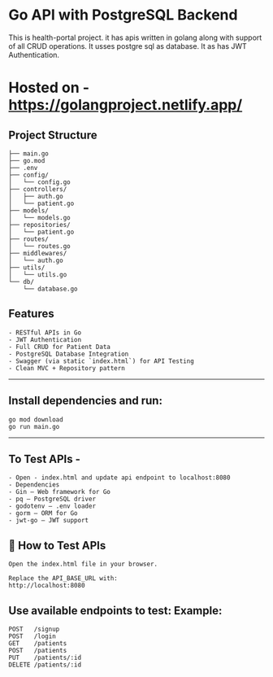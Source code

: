 # Go API with PostgreSQL Backend
This is health-portal project. it has apis written in golang along with support of all CRUD operations. It usses postgre sql as database. It as has JWT Authentication.


# Hosted on - https://golangproject.netlify.app/


## Project Structure
```
├── main.go
├── go.mod
├── .env
├── config/
│   └── config.go
├── controllers/
│   ├── auth.go
│   └── patient.go
├── models/
│   └── models.go
├── repositories/
│   └── patient.go
├── routes/
│   └── routes.go
├── middlewares/
│   └── auth.go
├── utils/
│   └── utils.go
└── db/
    └── database.go
```

## Features
```
- RESTful APIs in Go
- JWT Authentication
- Full CRUD for Patient Data
- PostgreSQL Database Integration
- Swagger (via static `index.html`) for API Testing
- Clean MVC + Repository pattern
```
---

## Install dependencies and run:
```
go mod download
go run main.go
```

---

## To Test APIs - 
```
- Open - index.html and update api endpoint to localhost:8080
- Dependencies
- Gin — Web framework for Go
- pq — PostgreSQL driver
- godotenv — .env loader
- gorm — ORM for Go
- jwt-go — JWT support

```



## 🧪 How to Test APIs
```
Open the index.html file in your browser.

Replace the API_BASE_URL with:
http://localhost:8080

```

## Use available endpoints to test: Example:
```
POST   /signup
POST   /login
GET    /patients
POST   /patients
PUT    /patients/:id
DELETE /patients/:id

```
